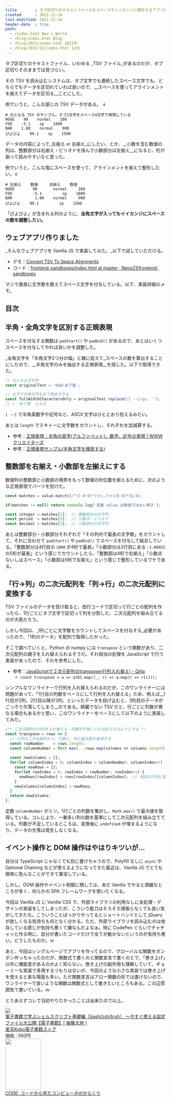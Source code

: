 ```yaml
---
title        : タブ区切りのテキストファイルをスペースでイイカンジに整形するアプリ作った
created      : 2021-12-14
last-modified: 2021-12-14
header-date  : true
path:
  - /index.html Neo's World
  - /blog/index.html Blog
  - /blog/2021/index.html 2021年
  - /blog/2021/12/index.html 12月
---
```


タブ区切りのテキストファイル、いわゆる _TSV ファイル_があるのだが、タブ区切りそのままでは見づらい。

その TSV を読み込むシステムは、タブ文字でも連続したスペース文字でも、どちらでもデータを区切れていれば良いので、__スペースを使ってアラインメントを揃えてデータを区切る__ことにした。

例でいうと、こんな感じの TSV データがある。 ↓

```
# 元となる TSV のサンプル。タブ1文字をスペース4文字で再現している
HOGE    90    normal    200
FOO    -5.1    sp    1800
BAR    1.80    normal    900
ぴよぴよ    99.1    sp    1500
```

データの内容によって_左揃え or 右揃え_にしたい、とか、__小数を含む数値の列は、整数部分は右揃え・ピリオドを挟んで小数部分は左揃え__になると、桁が揃って読みやすいなと思った。

例でいうと、こんな風にスペースを使って、アラインメントを揃えて整形したい。↓

```
# 左揃え    数値     右揃え    数値
HOGE        90       normal     200
FOO         -5.1         sp    1800
BAR          1.80    normal     900
ぴよぴよ    99.1         sp    1500
```

「ぴよぴよ」が含まれる列のように、__全角文字が入ってもイイカンジにスペースの数を調整したい。__

## ウェブアプリ作りました

_そんなウェブアプリを Vanilla JS で実装してみた。_以下で試していただける。

- デモ：[Convert TSV To Space Alignments](https://neos21.github.io/frontend-sandboxes/convert-tsv-to-space-alignments/index.html)
- コード：[frontend-sandboxes/index.html at master · Neos21/frontend-sandboxes](https://github.com/neos21/frontend-sandboxes/blob/master/convert-tsv-to-space-alignments/index.html)

マジで愚直に文字数を数えてスペース文字を付与している。以下、実装詳細のメモ。

## 目次

## 半角・全角文字を区別する正規表現

スペースを付与する関数は `padStart()` や `padEnd()` があるので、あとはいくつスペースを付与してやれば良いかを調整した。

_全角文字を「半角文字2つ分の幅」と雑に捉えて_スペースの数を算出することにしたので、__半角文字のみを抽出する正規表現__を探した。以下で取得できた。

```javascript
// 元となる文字列
const originalText = '0aA!あア亜';

// 以下で半角文字を全て除去できる
const fullWidthCharactersOnly = originalText.replace(/[ -~]/gu, '');
// → 'あア亜' となる
```

`[ -~]` で半角英数字や記号など、ASCII 文字はひととおり拾えるみたい。

あとは `length` でテキトーに文字数をカウントし、それぞれを加減算する。

- 参考：[正規表現：半角の英字(アルファベット)、数字、記号の表現 | WWWクリエイターズ](https://www-creators.com/archives/5187)
- 参考：[正規表現サンプル(半角文字を検索する)](https://hodade.com/seiki/page.php?s_hankaku)

## 整数部を右揃え・小数部を左揃えにする

数値列の整数部と小数部の境界をもって数値の桁位置を揃えるために、次のような正規表現でパーツを別けた。

```javascript
const matches = value.match((/^([-0-9]*)+(\.?)+([0-9]*)$/));

if(matches != null) return console.log('変数 value は数値ではない様子');

const integer = matches[1];  // 整数部分の文字列
const period  = matches[2];  // 小数点・ピリオド
const decimal = matches[3];  // 小数部分の文字列
```

あとは整数部分・小数部分それぞれで「その列内で最長の文字数」をカウントして、それに合わせて `padStart()` や `padEnd()` でスペースを付与して結合している。「整数部分は4行目の `1000` が4桁で最長」「小数部分は2行目にある `-1.08922` の5桁が最長」という感じでカウントしたら、「整数部は4桁で右揃え」「小数点ないしはスペース」「小数部は5桁で左揃え」という感じで整形しているワケである。

## 「行→列」の二次元配列を「列→行」の二次元配列に変換する

TSV ファイルのデータを受け取ると、改行コードで区切って行ごとの配列を作ったら、1行ごとにタブ文字で区切って列を分割した、二次元配列を組み立てるのが大筋だろう。

しかし今回は、_1列ごとに文字数をカウントしてスペースを付与する_必要があったので、「1列のデータ」を配列で取得したかった。

そこで調べていくと、Python の numpy には `transpose` という関数があり、二次元配列の親子を入れ替えられるそうだ。それ相当の処理を JavaScript で行う実装があったので、それを参考にした。

- 参考：[JavaScriptで２次元配列のtranspose(行列入れ替え) - Qiita](https://qiita.com/horinnu/items/fcb51c1326b14ae5e626)
  - `const transpose = a => a[0].map((_, c) => a.map(r => r[c]));`

シンプルなワンライナーで行列を入れ替えられるのだが、このワンライナーには問題があって、「1行目の列数をベースにして行列を入れ替える」ため、例えば__1行目が2列、2行目以降が3列、といったデータを投げ込むと、3列目のデータがごっそり欠落してしまう__のである。綺麗でない TSV だと、行ごとに列数が異なる場合もあるかと思い、このワンライナーをベースにして以下のように実装してみた。

```javascript
/** 二次元配列の行列を入れ替える・列数が不揃いでも対応できるようにする */
const transpose = rows => {
  // 行列の二次元配列から、行数と、列の最大数を取得する
  const rowNumber    = rows.length;
  const columnNumber = Math.max(...rows.map(columns => columns.length));
  
  const newColumns = [];
  for(let columnIndex = 0; columnIndex < columnNumber; columnIndex++) {
    const newRows = [];
    for(let rowIndex = 0; rowIndex < rowNumber; rowIndex++) {
      newRows[rowIndex] = rows[rowIndex][columnIndex];  // 指定の行列に値がなければ undefined が埋められることになる
    }
    newColumns[columnIndex] = newRows;
  }
  return newColumns;
};
```

定数 `columnNumber` がミソ。1行ごとの列数を集計し、`Math.max()` で最大値を取得している。コレにより、一番多い列の数を基準にして二次元配列を組み立てている。列数が不足しているところは、変換後に `undefined` が埋まるようになり、データの欠落は発生しなくなる。

## イベント操作と DOM 操作はやはりキツいが…

自分は TypeScript じゃなくても別に書けちゃうので、Polyfill なしに `async` や Optional Chaining などが使えるようになってきた最近は、Vanilla JS でとても簡単に色んなことができて重宝している。

しかし、DOM 操作やイベント制御に関しては、未だ Vanilla でやると煩雑なところが多く、何らかの SPA フレームワークを使いたくなる。

今回は Vanilla JS に Vanilla CSS で、外部ライブラリの利用なしに全処理・デザインの実装をしてしまったが、こういう能力はそろそろ頑張らなくても良い気がしてきたな。こういうことばっかりやってるとショートハンドとして jQuery が欲しくなる気持ちも何となく分かる。ただ、外部ライブラリを読み込むのは依存している感じが気持ち悪くて嫌なんだよなぁ。特に CodePen ぐらいでチャチャッと作る時に、自分が書いたコードだけで全てが動かないというのが気持ち悪い。どうしたものか。ｗ

あと、今回はシングルページでアプリを作ってるので、グローバルな関数をボンボン作っちゃったのだが、関数式で書くのと関数宣言で書くのとで、「巻き上げ」以外に機能差があるのかよく知らない。巻き上げの副作用も理解していて、ギョーミーな実装で多用するつもりはないが、今回のような小さな実装では巻き上げを使えると楽な場面も多い。ただ関数宣言はアロー関数の形では書けないので、ワンライナーで良いような関数は関数式として書きたいところもある。この辺雰囲気で書いている。ｗ

とりあえずコレで当初やりたかったことは出来たので以上。

<div class="ad-rakuten">
  <div class="ad-rakuten-image">
    <a href="https://hb.afl.rakuten.co.jp/hgc/g00reb42.waxycf23.g00reb42.waxyd080/?pc=https%3A%2F%2Fitem.rakuten.co.jp%2Frakutenkobo-ebooks%2Fa31e70cdba6a35e684c4e164fd450608%2F&amp;m=http%3A%2F%2Fm.rakuten.co.jp%2Frakutenkobo-ebooks%2Fi%2F13192330%2F">
      <img src="https://thumbnail.image.rakuten.co.jp/@0_mall/rakutenkobo-ebooks/cabinet/2875/2000001862875.jpg?_ex=128x128">
    </a>
  </div>
  <div class="ad-rakuten-info">
    <div class="ad-rakuten-title">
      <a href="https://hb.afl.rakuten.co.jp/hgc/g00reb42.waxycf23.g00reb42.waxyd080/?pc=https%3A%2F%2Fitem.rakuten.co.jp%2Frakutenkobo-ebooks%2Fa31e70cdba6a35e684c4e164fd450608%2F&amp;m=http%3A%2F%2Fm.rakuten.co.jp%2Frakutenkobo-ebooks%2Fi%2F13192330%2F">電子書籍で学ぶシェルスクリプト基礎編［bash/zsh/tcsh］ 〜今すぐ使える設定ファイル大公開【電子書籍】[ 後藤大地 ]</a>
    </div>
    <div class="ad-rakuten-shop">
      <a href="https://hb.afl.rakuten.co.jp/hgc/g00reb42.waxycf23.g00reb42.waxyd080/?pc=https%3A%2F%2Fwww.rakuten.co.jp%2Frakutenkobo-ebooks%2F&amp;m=http%3A%2F%2Fm.rakuten.co.jp%2Frakutenkobo-ebooks%2F">楽天Kobo電子書籍ストア</a>
    </div>
    <div class="ad-rakuten-price">価格 : 550円</div>
  </div>
</div>

<div class="ad-amazon">
  <div class="ad-amazon-image">
    <a href="https://www.amazon.co.jp/dp/B079S4STTV?tag=neos21-22&amp;linkCode=osi&amp;th=1&amp;psc=1">
      <img src="https://m.media-amazon.com/images/I/41NfFti-7LL._SL160_.jpg" width="112" height="160">
    </a>
  </div>
  <div class="ad-amazon-info">
    <div class="ad-amazon-title">
      <a href="https://www.amazon.co.jp/dp/B079S4STTV?tag=neos21-22&amp;linkCode=osi&amp;th=1&amp;psc=1">CODE: コードから見たコンピュータのからくり</a>
    </div>
  </div>
</div>
